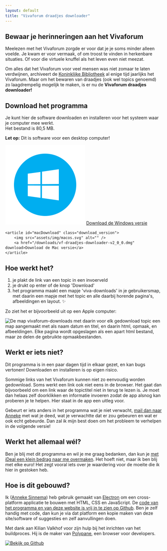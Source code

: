 ```yaml
---
layout: default
title: "Vivaforum draadjes downloader"
---
```

## Bewaar je herinneringen aan het Vivaforum

Meelezen met het Vivaforum zorgde er voor dat je je soms minder alleen voelde. Je kwam er voor vermaak, of om troost te vinden in herkenbare situaties. Of voor die virtuele knuffel als het leven even niet meezat.

Om alles dat het Vivaforum voor veel mensen was niet zomaar te laten verdwijnen, archiveert de [Koninklijke Bibliotheek](https://www.registerwebarchieven.nl/register/30611) al enige tijd jaarlijks het Vivaforum. Maar om het bewaren van draadjes (ook wel topics genoemd) zo laagdrempelig mogelijk te maken, is er nu de **Vivaforum draadjes downloader!**
 

<section class="download" markdown="1">

## Download het programma

Je kunt hier de software downloaden en installeren voor het systeem waar je computer mee werkt.<br />
Het bestand is 80,5 MB.

<div id="desktopWarning">
    <strong>Let op:</strong> Dit is software voor een desktop computer! 
</div>

<strong id="systemUsed"></strong>

<div class="download_boxes">
    <article id="windowsDownload" class="download_version">
        <img src="assets/img/windows.svg" alt="" />
        <a href="/downloads/vf-draadjes-downloader-v2_0_0.exe" download>Download de Windows versie</a>
    </article> 

    <article id="macDownload" class="download_version">
        <img src="assets/img/macos.svg" alt="" />
        <a href="/downloads/vf-draadjes-downloader-v2_0_0.dmg" download>Download de Mac versie</a>
    </article>
</div>
</section>

<section id="ifWindows" hidden>
    <h2>Installeer je dit op Windows?</h2>
</section>

<section id="ifMac" hidden>
    <h2>Installeer je dit op een Mac?</h2>
    <p>macOS staat standaard zo ingesteld, dat je alleen programma's uit de Mac App Store kunt installeren. Heb je software gedownload van de website van de ontwikkelaar, dan zul je hiervoor een extra stap moeten nemen.</p>
    <p><a href="https://www.iculture.nl/tips/mac-apps-installeren-buiten-mac-app-store-om/" target="_blank" rel="noreferrer noopener">Dit artikel van iCulture (opent in een nieuw scherm) legt uit hoe je de app kunt installeren.</a></p>
</section>

<section markdown="1">

## Hoe werkt het?

1. je plakt de link van een topic in een invoerveld
2. je drukt op enter of de knop 'Download'
3. het programma maakt een mapje 'viva-downloads' in je gebruikersmap, met daarin een mapje met het topic en alle daarbij horende pagina's, afbeeldingen en layout. ✨

Zo ziet het er bijvoorbeeld uit op een Apple computer:

<div class="gallery">
    <img src="/assets/img/example-downloadfolder.png" alt="De map vivaforum-downloads met daarin voor elk gedownload topic een map aangemaakt met als naam datum en titel, en daarin html, opmaak, en afbeeldingen. Elke pagina wordt opgeslagen als een apart html bestand, maar ze delen de gebruikte opmaakbestanden." width="600">
</div>

</section>

<section markdown="1">

## Werkt er iets niet?

Dit programma is in een paar dagen tijd in elkaar gezet, en kan bugs vertonen! Downloaden en installeren is op eigen risico.

Sommige links van het Vivaforum kunnen niet zo eenvoudig worden gedownload. Soms werkt een link ook niet eens in de browser. Het gaat dan bijvoorbeeld om een link waar de topictitel niet in terug te lezen is. Je moet dan helaas zelf doorklikken en informatie invoeren zodat de app alsnog kan proberen je te helpen. Hier staat in de app een uitleg voor.

Gebeurt er iets anders in het programma wat je niet verwacht, <a href="mailto:mail@annekesinnema.nl?subject=Vivaforum draadjes downloader">mail dan naar Anneke</a> met wat je deed, wat je verwachtte dat er zou gebeuren en wat er ook echt gebeurde. Dan zal ik mijn best doen om het probleem te verhelpen in de volgende versie!

</section>
<section markdown="1">

## Werkt het allemaal wél?

Ben je blij met dit programma en wil je me graag bedanken, dan kun je [met iDeal een klein bedrag naar me overmaken](https://paymentlink.mollie.com/payment/fh0PDA6ul9P7QcnASwBDM/). Het hoeft niet, maar ik ben blij met elke euro! Het zegt vooral iets over je waardering voor de moeite die ik hier in gestoken heb. 

</section>

<section markdown="1">

## Hoe is dit gebouwd?

Ik ([Anneke Sinnema](https://www.linkedin.com/in/annekesinnema/)) heb gebruik gemaakt van [Electron](https://www.electronjs.org/) om een cross-platform applicatie te bouwen met HTML, CSS en JavaScript. De [code van het programma en van deze website is vrij in te zien op Github](https://github.com/anneke/vivaforum-draadjes-downloader). Ben je zelf handig met code, dan kun je via dat platform een kopie maken van deze site/software of suggesties en zelf aanvullingen doen.

Met dank aan Kilian Valkhof voor zijn hulp bij het inrichten van het buildproces. Hij is de maker van [Polypane](https://polypane.app/), een browser voor developers.

<a href="https://github.com/anneke/vivaforum-draadjes-downloader" target="_blank" rel="noreferrer nofollow">
<img src="/assets/img/github.png" width="37" height="37" alt="Bekijk op Github" /></a>

</section>
